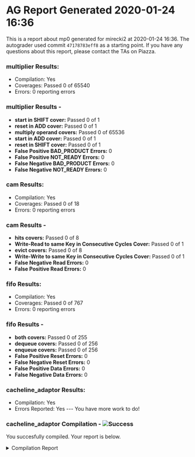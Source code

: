 # AG Report Generated 2020-01-24 16:36
This is a report about mp0 generated for mirecki2 at 2020-01-24 16:36. The autograder used commit ``47178783eff8`` as a starting point. If you have any questions about this report, please contact the TAs on Piazza.
### multiplier Results:
 - Compilation: Yes
 - Coverages: Passed 0 of 65540
 - Errors: 0 reporting errors


### multiplier Results - 
<ul>
<li><b>start in SHIFT cover:</b> Passed 0 of 1</li>
<li><b>reset in ADD cover:</b> Passed 0 of 1</li>
<li><b>multiply operand covers:</b> Passed 0 of 65536</li>
<li><b>start in ADD cover:</b> Passed 0 of 1</li>
<li><b>reset in SHIFT cover:</b> Passed 0 of 1</li>
<li><b>False Positive BAD_PRODUCT Errors:</b> 0</li>
<li><b>False Positive NOT_READY Errors:</b> 0</li>
<li><b>False Negative BAD_PRODUCT Errors:</b> 0</li>
<li><b>False Negative NOT_READY Errors:</b> 0</li>
</ul>

### cam Results:
 - Compilation: Yes
 - Coverages: Passed 0 of 18
 - Errors: 0 reporting errors


### cam Results - 
<ul>
<li><b>hits covers:</b> Passed 0 of 8</li>
<li><b>Write-Read to same Key in Consecutive Cycles Cover:</b> Passed 0 of 1</li>
<li><b>evict covers:</b> Passed 0 of 8</li>
<li><b>Write-Write to same Key in Consecutive Cycles Cover:</b> Passed 0 of 1</li>
<li><b>False Negative Read Errors:</b> 0</li>
<li><b>False Positive Read Errors:</b> 0</li>
</ul>

### fifo Results:
 - Compilation: Yes
 - Coverages: Passed 0 of 767
 - Errors: 0 reporting errors


### fifo Results - 
<ul>
<li><b>both covers:</b> Passed 0 of 255</li>
<li><b>dequeue covers:</b> Passed 0 of 256</li>
<li><b>enqueue covers:</b> Passed 0 of 256</li>
<li><b>False Positive Reset Errors:</b> 0</li>
<li><b>False Negative Reset Errors:</b> 0</li>
<li><b>False Positive Data Errors:</b> 0</li>
<li><b>False Negative Data Errors:</b> 0</li>
</ul>

### cacheline_adaptor Results:
 - Compilation: Yes
 - Errors Reported: Yes --- You have more work to do!

### cacheline_adaptor Compilation - ![Success][success]
You succesfully compiled. Your report is below.
<details>
<summary>Compilation Report</summary>

```
Reading pref.tcl

# 10.5b

# do /job/student/cacheline_adaptor/staff_files/staff_run.do
# if {[file exists rtl_work]} {
# 	vdel -lib rtl_work -all
# }
# vlib rtl_work
# vmap work rtl_work
# Model Technology ModelSim - Intel FPGA Edition vmap 10.5b Lib Mapping Utility 2016.10 Oct  5 2016
# vmap work rtl_work 
# Modifying /opt/altera/modelsim_ase/linuxaloem/../modelsim.ini
# 
# vlog -sv -work work  {./hdl/cacheline_adaptor.sv}
# Model Technology ModelSim - Intel FPGA Edition vlog 10.5b Compiler 2016.10 Oct  5 2016
# Start time: 22:36:35 on Jan 24,2020
# vlog -sv -work work ./hdl/cacheline_adaptor.sv 
# -- Compiling module cacheline_adaptor
# 
# Top level modules:
# 	cacheline_adaptor
# End time: 22:36:35 on Jan 24,2020, Elapsed time: 0:00:00
# Errors: 0, Warnings: 0
# vlog -sv -work work  {./hvl/testbench.sv}
# Model Technology ModelSim - Intel FPGA Edition vlog 10.5b Compiler 2016.10 Oct  5 2016
# Start time: 22:36:35 on Jan 24,2020
# vlog -sv -work work ./hvl/testbench.sv 
# -- Compiling module cacheline_adaptor
# -- Compiling module testbench
# 
# Top level modules:
# 	testbench
# End time: 22:36:35 on Jan 24,2020, Elapsed time: 0:00:00
# Errors: 0, Warnings: 0
# 
# vsim -t 1ps -L altera_ver -L lpm_ver -L sgate_ver -L altera_mf_ver -L altera_lnsim_ver -L stratixv_ver -L stratixv_hssi_ver -L stratixv_pcie_hip_ver -L rtl_work -L work -voptargs="+acc"  testbench
# vsim -t 1ps -L altera_ver -L lpm_ver -L sgate_ver -L altera_mf_ver -L altera_lnsim_ver -L stratixv_ver -L stratixv_hssi_ver -L stratixv_pcie_hip_ver -L rtl_work -L work -voptargs=""+acc"" testbench 
# Start time: 22:36:35 on Jan 24,2020
# Loading sv_std.std
# Loading work.testbench
# Loading work.cacheline_adaptor
# 
# run -all
# Starting Read Tests
# ** Error: @499995 TB: timeout
#    Time: 499995 ps  Scope: testbench.timeout File: ./hvl/testbench.sv Line: 158
# ** Note: $finish    : ./hvl/testbench.sv(159)
#    Time: 499995 ps  Iteration: 2  Instance: /testbench
# End time: 22:36:35 on Jan 24,2020, Elapsed time: 0:00:00
# Errors: 1, Warnings: 0
```

</details>

[success]: https://upload.wikimedia.org/wikipedia/commons/thumb/0/03/Green_check.svg/13px-Green_check.svg.png 
[failure]: https://upload.wikimedia.org/wikipedia/en/thumb/b/ba/Red_x.svg/13px-Red_x.svg.png 
